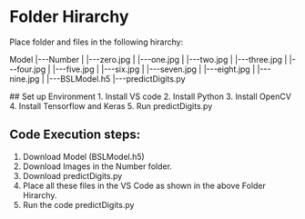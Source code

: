 
# Folder Hirarchy

Place folder and files in the following hirarchy:
<P>Model
  |---Number
  |     |---zero.jpg
  |     |---one.jpg
  |     |---two.jpg
  |     |---three.jpg
  |     |---four.jpg
  |     |---five.jpg
  |     |---six.jpg
  |     |---seven.jpg
  |     |---eight.jpg
  |     |---nine.jpg
  |
  |---BSLModel.h5
  |---predictDigits.py
  </p>
## Set up Environment
 1. Install VS code
 2. Install Python
 3. Install OpenCV
 4. Install Tensorflow and Keras
 5. Run predictDigits.py

## Code Execution steps:
1. Download Model (BSLModel.h5)
2. Download Images in the Number folder.
3. Download predictDigits.py
4. Place all these files in the VS Code as shown in the above Folder Hirarchy.
5. Run the code predictDigits.py
